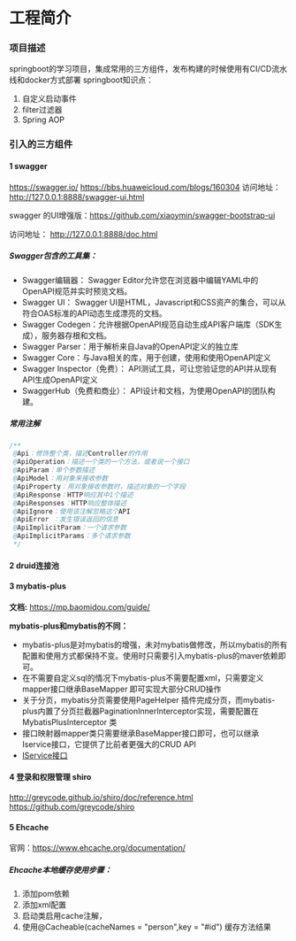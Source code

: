 # 工程简介
###  项目描述
springboot的学习项目，集成常用的三方组件，发布构建的时候使用有CI/CD流水线和docker方式部署
springboot知识点：
1. 自定义启动事件
2. filter过滤器
3. Spring AOP

### 引入的三方组件
#### 1 swagger
https://swagger.io/
https://bbs.huaweicloud.com/blogs/160304
访问地址：http://127.0.0.1:8888/swagger-ui.html

swagger 的UI增强版：https://github.com/xiaoymin/swagger-bootstrap-ui

访问地址： http://127.0.0.1:8888/doc.html
##### Swagger包含的工具集：
* Swagger编辑器： Swagger Editor允许您在浏览器中编辑YAML中的OpenAPI规范并实时预览文档。
* Swagger UI： Swagger UI是HTML，Javascript和CSS资产的集合，可以从符合OAS标准的API动态生成漂亮的文档。
* Swagger Codegen：允许根据OpenAPI规范自动生成API客户端库（SDK生成），服务器存根和文档。
* Swagger Parser：用于解析来自Java的OpenAPI定义的独立库
* Swagger Core：与Java相关的库，用于创建，使用和使用OpenAPI定义
* Swagger Inspector（免费）： API测试工具，可让您验证您的API并从现有API生成OpenAPI定义
* SwaggerHub（免费和商业）： API设计和文档，为使用OpenAPI的团队构建。
##### 常用注解
```java
/**
 @Api：修饰整个类，描述Controller的作用
 @ApiOperation：描述一个类的一个方法，或者说一个接口
 @ApiParam：单个参数描述
 @ApiModel：用对象来接收参数
 @ApiProperty：用对象接收参数时，描述对象的一个字段
 @ApiResponse：HTTP响应其中1个描述
 @ApiResponses：HTTP响应整体描述
 @ApiIgnore：使用该注解忽略这个API
 @ApiError ：发生错误返回的信息
 @ApiImplicitParam：一个请求参数
 @ApiImplicitParams：多个请求参数
 */
```

#### 2 druid连接池
#### 3 mybatis-plus
**文档:** https://mp.baomidou.com/guide/

**mybatis-plus和mybatis的不同：** 
* mybatis-plus是对mybatis的增强，未对mybatis做修改，所以mybatis的所有配置和使用方式都保持不变。使用时只需要引入mybatis-plus的maver依赖即可。
* 在不需要自定义sql的情况下mybatis-plus不需要配置xml，只需要定义mapper接口继承BaseMapper 即可实现大部分CRUD操作
* 关于分页，mybatis分页需要使用PageHelper 插件完成分页，而mybatis-plus内置了分页拦截器PaginationInnerInterceptor实现，需要配置在MybatisPlusInterceptor 类
* 接口映射器mapper类只需要继承BaseMapper接口即可，也可以继承Iservice接口，它提供了比前者更强大的CRUD API
* [IService接口](https://baomidou.com/guide/crud-interface.html#service-crud-%E6%8E%A5%E5%8F%A3)

#### 4 登录和权限管理 shiro
http://greycode.github.io/shiro/doc/reference.html
https://github.com/greycode/shiro

#### 5 Ehcache
官网：https://www.ehcache.org/documentation/
##### Ehcache本地缓存使用步骤： 
1. 添加pom依赖
2. 添加xml配置
3. 启动类启用cache注解，
4. 使用@Cacheable(cacheNames = "person",key = "#id") 缓存方法结果